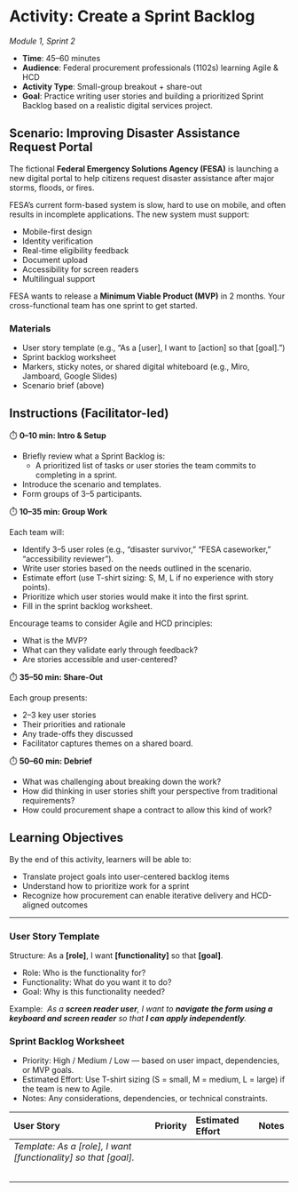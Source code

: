 # Activity: Create a Sprint Backlog
_Module 1, Sprint 2_

- **Time**: 45–60 minutes 
- **Audience**: Federal procurement professionals (1102s) learning Agile & HCD 
- **Activity Type**: Small-group breakout + share-out 
- **Goal**: Practice writing user stories and building a prioritized Sprint Backlog based on a realistic digital services project.

## Scenario: Improving Disaster Assistance Request Portal
The fictional **Federal Emergency Solutions Agency (FESA)** is launching a new digital portal to help citizens request disaster assistance after major storms, floods, or fires.

FESA’s current form-based system is slow, hard to use on mobile, and often results in incomplete applications. The new system must support:
- Mobile-first design
- Identity verification
- Real-time eligibility feedback
- Document upload
- Accessibility for screen readers
- Multilingual support 

FESA wants to release a **Minimum Viable Product (MVP)** in 2 months. Your cross-functional team has one sprint to get started.

### Materials
- User story template (e.g., “As a [user], I want to [action] so that [goal].”)
- Sprint backlog worksheet
- Markers, sticky notes, or shared digital whiteboard (e.g., Miro, Jamboard, Google Slides)
- Scenario brief (above)

## Instructions (Facilitator-led)
⏱️ **0–10 min: Intro & Setup**
- Briefly review what a Sprint Backlog is:
    - A prioritized list of tasks or user stories the team commits to completing in a sprint.
- Introduce the scenario and templates.
- Form groups of 3–5 participants. 

⏱️ **10–35 min: Group Work**

Each team will:
- Identify 3–5 user roles (e.g., “disaster survivor,” “FESA caseworker,” “accessibility reviewer”).
- Write user stories based on the needs outlined in the scenario.
- Estimate effort (use T-shirt sizing: S, M, L if no experience with story points).
- Prioritize which user stories would make it into the first sprint.
- Fill in the sprint backlog worksheet. 

Encourage teams to consider Agile and HCD principles:
- What is the MVP?
- What can they validate early through feedback?
- Are stories accessible and user-centered? 

⏱️ **35–50 min: Share-Out**

Each group presents:
- 2–3 key user stories
- Their priorities and rationale
- Any trade-offs they discussed
- Facilitator captures themes on a shared board. 

⏱️ **50–60 min: Debrief**
- What was challenging about breaking down the work?
- How did thinking in user stories shift your perspective from traditional requirements?
- How could procurement shape a contract to allow this kind of work? 

## Learning Objectives
By the end of this activity, learners will be able to:
- Translate project goals into user-centered backlog items
- Understand how to prioritize work for a sprint
- Recognize how procurement can enable iterative delivery and HCD-aligned outcomes


___________________________________________


### User Story Template
Structure: As a **[role]**, I want **[functionality]** so that **[goal]**.
- Role: Who is the functionality for?
- Functionality: What do you want it to do?
- Goal: Why is this functionality needed?

Example: 
_As a **screen reader user**, I want to **navigate the form using a keyboard and screen reader** so that **I can apply independently**._

### Sprint Backlog Worksheet 
- Priority: High / Medium / Low — based on user impact, dependencies, or MVP goals.
- Estimated Effort: Use T-shirt sizing (S = small, M = medium, L = large) if the team is new to Agile.
- Notes: Any considerations, dependencies, or technical constraints.

| User Story | Priority | Estimated Effort | Notes
| :---- | :---- | :---- | :---- |
| _Template: As a [role], I want [functionality] so that [goal]._ | |  | |  | |  |
|  | |  | |  | |  |
|  | |  | |  | |  |
|  | |  | |  | |  |
|  | |  | |  | |  |
|  | |  | |  | |  |

